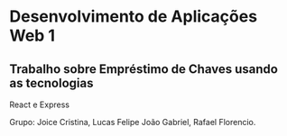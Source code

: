 # Desenvolvimento de Aplicações Web 1
## Trabalho sobre Empréstimo de Chaves usando as tecnologias
React e Express

Grupo: Joice Cristina, Lucas Felipe João Gabriel, Rafael Florencio.
